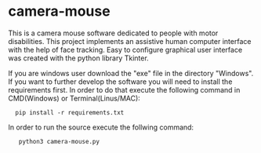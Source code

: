 # camera-mouse
This is a camera mouse software dedicated to people with motor disabilities. This project implements an assistive human computer interface with the help of face tracking. Easy to configure graphical user interface was created with the python library Tkinter.

If you are windows user download the "exe" file in the directory "Windows". If you want to further develop the software you will need to install the requirements first. In order to do that execute the following command in CMD(Windows) or Terminal(Linus/MAC):
``` 
  pip install -r requirements.txt
```
In order to run the source execute the follwing command:
```
   python3 camera-mouse.py
```
